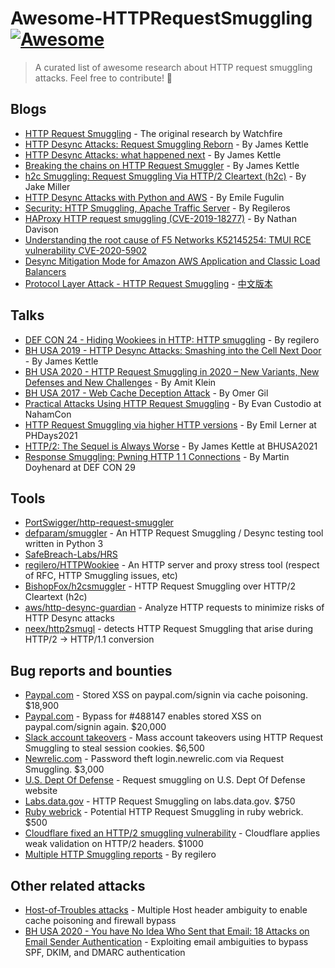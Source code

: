 # Awesome-HTTPRequestSmuggling [![Awesome](https://cdn.rawgit.com/sindresorhus/awesome/d7305f38d29fed78fa85652e3a63e154dd8e8829/media/badge.svg)]()
> A curated list of awesome research about HTTP request smuggling attacks.  Feel free to contribute!  🍻

## Blogs
- [HTTP Request Smuggling](https://www.cgisecurity.com/lib/HTTP-Request-Smuggling.pdf) - The original research by Watchfire
- [HTTP Desync Attacks: Request Smuggling Reborn](https://portswigger.net/research/http-desync-attacks-request-smuggling-reborn) -  By James Kettle
- [HTTP Desync Attacks: what happened next](https://portswigger.net/research/http-desync-attacks-what-happened-next) - By James Kettle
- [Breaking the chains on HTTP Request Smuggler](https://portswigger.net/research/breaking-the-chains-on-http-request-smuggler) - By James Kettle
- [h2c Smuggling: Request Smuggling Via HTTP/2 Cleartext (h2c)](https://labs.bishopfox.com/tech-blog/h2c-smuggling-request-smuggling-via-http/2-cleartext-h2c) - By Jake Miller
- [HTTP Desync Attacks with Python and AWS](https://medium.com/@emilefugulin/http-desync-attacks-with-python-and-aws-1ba07d2c860f) - By Emile Fugulin
- [Security: HTTP Smuggling, Apache Traffic Server](https://regilero.github.io/english/security/2019/10/17/security_apache_traffic_server_http_smuggling/) - By Regileros
- [HAProxy HTTP request smuggling (CVE-2019-18277)](https://nathandavison.com/blog/haproxy-http-request-smuggling) - By Nathan Davison
- [Understanding the root cause of F5 Networks K52145254: TMUI RCE vulnerability CVE-2020-5902](https://research.nccgroup.com/2020/07/12/understanding-the-root-cause-of-f5-networks-k52145254-tmui-rce-vulnerability-cve-2020-5902/)
- [Desync Mitigation Mode for Amazon AWS Application and Classic Load Balancers ](https://aws.amazon.com/about-aws/whats-new/2020/08/application-and-classic-load-balancers-adding-defense-in-depth-with-introduction-of-desync-mitigation-mode/)
- [Protocol Layer Attack - HTTP Request Smuggling](https://paper.seebug.org/1049/) - [中文版本](https://paper.seebug.org/1048/)

## Talks
- [DEF CON 24 - Hiding Wookiees in HTTP: HTTP smuggling](https://infocon.org/cons/DEF%20CON/DEF%20CON%2024/DEF%20CON%2024%20presentations/DEF%20CON%2024%20-%20Regilero-Hiding-Wookiees-In-Http.pdf) - By regilero
- [BH USA 2019 - HTTP Desync Attacks: Smashing into the Cell Next Door](https://i.blackhat.com/USA-19/Wednesday/us-19-Kettle-HTTP-Desync-Attacks-Smashing-Into-The-Cell-Next-Door.pdf) - By James Kettle
- [BH USA 2020 - HTTP Request Smuggling in 2020 – New Variants, New Defenses and New Challenges](https://www.blackhat.com/us-20/briefings/schedule/#http-request-smuggling-in---new-variants-new-defenses-and-new-challenges-20019) - By Amit Klein
- [BH USA 2017 - Web Cache Deception Attack](https://www.blackhat.com/docs/us-17/wednesday/us-17-Gil-Web-Cache-Deception-Attack.pdf) - By Omer Gil
- [Practical Attacks Using HTTP Request Smuggling](https://drive.google.com/file/d/1iC0972G4meFPGTmqfs8g61qat7ZYLQgf/view) - By Evan Custodio at NahamCon
- [HTTP Request Smuggling via higher HTTP versions](https://www.slideshare.net/neexemil/http-request-smuggling-via-higher-http-versions) - By Emil Lerner at PHDays2021
- [HTTP/2: The Sequel is Always Worse](https://www.blackhat.com/us-21/briefings/schedule/#http-the-sequel-is-always-worse-22668) - By James Kettle at BHUSA2021
- [Response Smuggling: Pwning HTTP 1 1 Connections](https://drive.google.com/file/d/1sbcq-f670wbnARIlJcSA_wGAWqUNcI5I/view) - By Martin Doyhenard at DEF CON 29

## Tools
- [PortSwigger/http-request-smuggler](https://github.com/PortSwigger/http-request-smuggler)
- [defparam/smuggler](https://github.com/defparam/smuggler) - An HTTP Request Smuggling / Desync testing tool written in Python 3
- [SafeBreach-Labs/HRS](https://github.com/SafeBreach-Labs/HRS) 
- [regilero/HTTPWookiee](https://github.com/regilero/HTTPWookiee) - An HTTP server and proxy stress tool (respect of RFC, HTTP Smuggling issues, etc)
- [BishopFox/h2csmuggler](https://github.com/BishopFox/h2csmuggler) - HTTP Request Smuggling over HTTP/2 Cleartext (h2c)
- [aws/http-desync-guardian](https://github.com/aws/http-desync-guardian) - Analyze HTTP requests to minimize risks of HTTP Desync attacks
- [neex/http2smugl](https://github.com/neex/http2smugl) - detects HTTP Request Smuggling that arise during HTTP/2 -> HTTP/1.1 conversion

## Bug reports and bounties
- [Paypal.com](https://hackerone.com/reports/488147) - Stored XSS on paypal.com/signin via cache poisoning. $18,900
- [Paypal.com](https://hackerone.com/reports/510152) - Bypass for #488147 enables stored XSS on paypal.com/signin again. $20,000
- [Slack account takeovers](https://hackerone.com/reports/737140) - Mass account takeovers using HTTP Request Smuggling to steal session cookies. $6,500
- [Newrelic.com](https://hackerone.com/reports/498052) - Password theft login.newrelic.com via Request Smuggling. $3,000
- [U.S. Dept Of Defense](https://hackerone.com/reports/526880) - Request smuggling on U.S. Dept Of Defense website
- [Labs.data.gov](https://hackerone.com/reports/726773) - HTTP Request Smuggling on labs.data.gov. $750
- [Ruby webrick](https://hackerone.com/reports/965267) - Potential HTTP Request Smuggling in ruby webrick. $500
- [Cloudflare fixed an HTTP/2 smuggling vulnerability](https://lab.wallarm.com/cloudflare-fixed-an-http-2-smuggling-vulnerability/) - Cloudflare applies weak validation on HTTP/2 headers. $1000
- [Multiple HTTP Smuggling reports](https://hackerone.com/reports/648434) - By regilero

## Other related attacks
- [Host-of-Troubles attacks](https://hostoftroubles.com) - Multiple Host header ambiguity to enable cache poisoning and firewall bypass
- [BH USA 2020 - You have No Idea Who Sent that Email: 18 Attacks on Email Sender Authentication](http://i.blackhat.com/USA-20/Thursday/us-20-Chen-You-Have-No-Idea-Who-Sent-That-Email-18-Attacks-On-Email-Sender-Authentication.pdf) - Exploiting email ambiguities to bypass SPF, DKIM, and DMARC authentication
